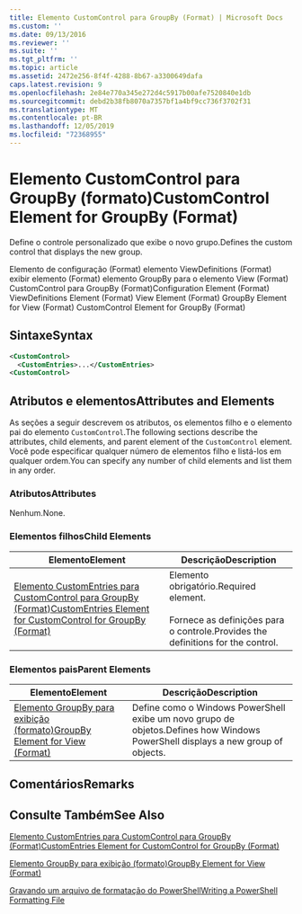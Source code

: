 ```yaml
---
title: Elemento CustomControl para GroupBy (Format) | Microsoft Docs
ms.custom: ''
ms.date: 09/13/2016
ms.reviewer: ''
ms.suite: ''
ms.tgt_pltfrm: ''
ms.topic: article
ms.assetid: 2472e256-8f4f-4288-8b67-a3300649dafa
caps.latest.revision: 9
ms.openlocfilehash: 2e84e770a345e272d4c5917b00afe7520840e1db
ms.sourcegitcommit: debd2b38fb8070a7357bf1a4bf9cc736f3702f31
ms.translationtype: MT
ms.contentlocale: pt-BR
ms.lasthandoff: 12/05/2019
ms.locfileid: "72368955"
---
```

# <a name="customcontrol-element-for-groupby-format"></a><span data-ttu-id="26d55-102">Elemento CustomControl para GroupBy (formato)</span><span class="sxs-lookup"><span data-stu-id="26d55-102">CustomControl Element for GroupBy (Format)</span></span>

<span data-ttu-id="26d55-103">Define o controle personalizado que exibe o novo grupo.</span><span class="sxs-lookup"><span data-stu-id="26d55-103">Defines the custom control that displays the new group.</span></span>

<span data-ttu-id="26d55-104">Elemento de configuração (Format) elemento ViewDefinitions (Format) exibir elemento (Format) elemento GroupBy para o elemento View (Format) CustomControl para GroupBy (Format)</span><span class="sxs-lookup"><span data-stu-id="26d55-104">Configuration Element (Format) ViewDefinitions Element (Format) View Element (Format) GroupBy Element for View (Format) CustomControl Element for GroupBy (Format)</span></span>

## <a name="syntax"></a><span data-ttu-id="26d55-105">Sintaxe</span><span class="sxs-lookup"><span data-stu-id="26d55-105">Syntax</span></span>

```xml
<CustomControl>
  <CustomEntries>...</CustomEntries>
<CustomControl>
```

## <a name="attributes-and-elements"></a><span data-ttu-id="26d55-106">Atributos e elementos</span><span class="sxs-lookup"><span data-stu-id="26d55-106">Attributes and Elements</span></span>

<span data-ttu-id="26d55-107">As seções a seguir descrevem os atributos, os elementos filho e o elemento pai do elemento `CustomControl`.</span><span class="sxs-lookup"><span data-stu-id="26d55-107">The following sections describe the attributes, child elements, and parent element of the `CustomControl` element.</span></span> <span data-ttu-id="26d55-108">Você pode especificar qualquer número de elementos filho e listá-los em qualquer ordem.</span><span class="sxs-lookup"><span data-stu-id="26d55-108">You can specify any number of child elements and list them in any order.</span></span>

### <a name="attributes"></a><span data-ttu-id="26d55-109">Atributos</span><span class="sxs-lookup"><span data-stu-id="26d55-109">Attributes</span></span>

<span data-ttu-id="26d55-110">Nenhum.</span><span class="sxs-lookup"><span data-stu-id="26d55-110">None.</span></span>

### <a name="child-elements"></a><span data-ttu-id="26d55-111">Elementos filhos</span><span class="sxs-lookup"><span data-stu-id="26d55-111">Child Elements</span></span>

|<span data-ttu-id="26d55-112">Elemento</span><span class="sxs-lookup"><span data-stu-id="26d55-112">Element</span></span>|<span data-ttu-id="26d55-113">Descrição</span><span class="sxs-lookup"><span data-stu-id="26d55-113">Description</span></span>|
|-------------|-----------------|
|[<span data-ttu-id="26d55-114">Elemento CustomEntries para CustomControl para GroupBy (Format)</span><span class="sxs-lookup"><span data-stu-id="26d55-114">CustomEntries Element for CustomControl for GroupBy (Format)</span></span>](./customentries-element-for-customcontrol-for-groupby-format.md)|<span data-ttu-id="26d55-115">Elemento obrigatório.</span><span class="sxs-lookup"><span data-stu-id="26d55-115">Required element.</span></span><br /><br /> <span data-ttu-id="26d55-116">Fornece as definições para o controle.</span><span class="sxs-lookup"><span data-stu-id="26d55-116">Provides the definitions for the control.</span></span>|

### <a name="parent-elements"></a><span data-ttu-id="26d55-117">Elementos pais</span><span class="sxs-lookup"><span data-stu-id="26d55-117">Parent Elements</span></span>

|<span data-ttu-id="26d55-118">Elemento</span><span class="sxs-lookup"><span data-stu-id="26d55-118">Element</span></span>|<span data-ttu-id="26d55-119">Descrição</span><span class="sxs-lookup"><span data-stu-id="26d55-119">Description</span></span>|
|-------------|-----------------|
|[<span data-ttu-id="26d55-120">Elemento GroupBy para exibição (formato)</span><span class="sxs-lookup"><span data-stu-id="26d55-120">GroupBy Element for View (Format)</span></span>](./groupby-element-for-view-format.md)|<span data-ttu-id="26d55-121">Define como o Windows PowerShell exibe um novo grupo de objetos.</span><span class="sxs-lookup"><span data-stu-id="26d55-121">Defines how Windows PowerShell displays a new group of objects.</span></span>|

## <a name="remarks"></a><span data-ttu-id="26d55-122">Comentários</span><span class="sxs-lookup"><span data-stu-id="26d55-122">Remarks</span></span>

## <a name="see-also"></a><span data-ttu-id="26d55-123">Consulte Também</span><span class="sxs-lookup"><span data-stu-id="26d55-123">See Also</span></span>

[<span data-ttu-id="26d55-124">Elemento CustomEntries para CustomControl para GroupBy (Format)</span><span class="sxs-lookup"><span data-stu-id="26d55-124">CustomEntries Element for CustomControl for GroupBy (Format)</span></span>](./customentries-element-for-customcontrol-for-groupby-format.md)

[<span data-ttu-id="26d55-125">Elemento GroupBy para exibição (formato)</span><span class="sxs-lookup"><span data-stu-id="26d55-125">GroupBy Element for View (Format)</span></span>](./groupby-element-for-view-format.md)

[<span data-ttu-id="26d55-126">Gravando um arquivo de formatação do PowerShell</span><span class="sxs-lookup"><span data-stu-id="26d55-126">Writing a PowerShell Formatting File</span></span>](./writing-a-powershell-formatting-file.md)
